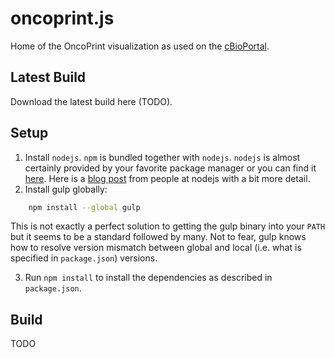 oncoprint.js
============

Home of the OncoPrint visualization as used on the [cBioPortal](www.cbioportal.org).

## Latest Build

Download the latest build here (TODO).

## Setup

1. Install `nodejs`. `npm` is bundled together with `nodejs`. `nodejs` is almost certainly provided by your favorite package manager or you can find it [here][nodejs]. Here is a [blog post][install-npm] from people at nodejs with a bit more detail.
2. Install gulp globally:
```sh
    npm install --global gulp
```
This is not exactly a perfect solution to getting the gulp binary into your `PATH` but it seems to be a standard followed by many. Not to fear, gulp knows how to resolve version mismatch between global and local (i.e. what is specified in `package.json`) versions.

3. Run `npm install` to install the dependencies as described in `package.json`.

## Build

TODO

[nodejs]:https://nodejs.org/
[http-server]:https://github.com/indexzero/http-server
[install-npm]:http://blog.npmjs.org/post/85484771375/how-to-install-npm
